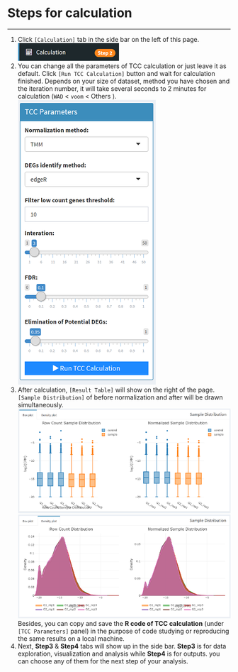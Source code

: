 # Steps for calculation
---

1. Click `[Calculation]` tab in the side bar on the left of this page.   
  ![calculation tab](../www/calculationTab.png)  
2. You can change all the parameters of TCC calculation or just leave it as default. Click `[Run TCC Calculation]` button and wait for calculation finished. Depends on your size of dataset, method you have chosen and the iteration number, it will take several seconds to 2 minutes for calculation (`WAD` < `voom` < Others ).  
  ![TCC parameter](../www/TCC.png)  
3. After calculation, `[Result Table]` will show on the right of the page. `[Sample Distribution]` of before normalization and after will be drawn simultaneously.  
  ![boxplot normalization](../www/boxplotNor.png)  
  ![densityplot normalization](../www/densityplotNor.png)  
  Besides, you can copy and save the **R code of TCC calculation** (under `[TCC Parameters]` panel) in the purpose of code studying or reproducing the same results on a local machine.   
4. Next, **Step3** & **Step4** tabs will show up in the side bar. **Step3** is for data exploration, visualization and analysis while **Step4** is for outputs. you can choose any of them for the next step of your analysis.    
